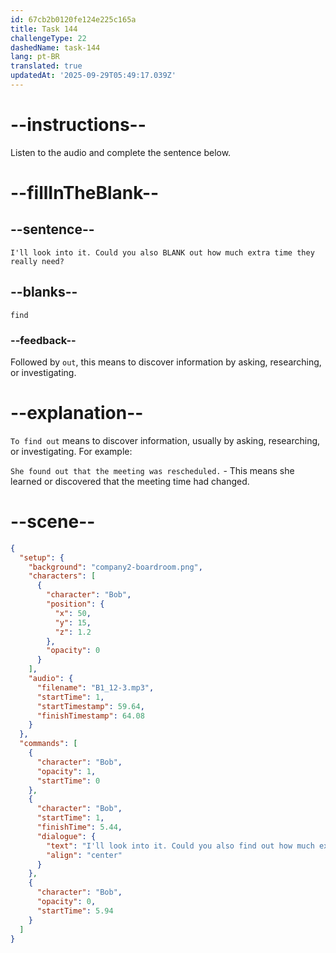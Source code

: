 ```yaml
---
id: 67cb2b0120fe124e225c165a
title: Task 144
challengeType: 22
dashedName: task-144
lang: pt-BR
translated: true
updatedAt: '2025-09-29T05:49:17.039Z'
---
```


<!-- (Audio) Bob: I'll look into it. Could you also find out how much extra time they really need? -->

# --instructions--

Listen to the audio and complete the sentence below.  

# --fillInTheBlank--

## --sentence--

`I'll look into it. Could you also BLANK out how much extra time they really need?`  

## --blanks--

`find`  

### --feedback--

Followed by `out`, this means to discover information by asking, researching, or investigating.

# --explanation--

`To find out` means to discover information, usually by asking, researching, or investigating. For example:

`She found out that the meeting was rescheduled.` - This means she learned or discovered that the meeting time had changed.

# --scene--

```json
{
  "setup": {
    "background": "company2-boardroom.png",
    "characters": [
      {
        "character": "Bob",
        "position": {
          "x": 50,
          "y": 15,
          "z": 1.2
        },
        "opacity": 0
      }
    ],
    "audio": {
      "filename": "B1_12-3.mp3",
      "startTime": 1,
      "startTimestamp": 59.64,
      "finishTimestamp": 64.08
    }
  },
  "commands": [
    {
      "character": "Bob",
      "opacity": 1,
      "startTime": 0
    },
    {
      "character": "Bob",
      "startTime": 1,
      "finishTime": 5.44,
      "dialogue": {
        "text": "I'll look into it. Could you also find out how much extra time they really need?",
        "align": "center"
      }
    },
    {
      "character": "Bob",
      "opacity": 0,
      "startTime": 5.94
    }
  ]
}
```

